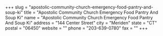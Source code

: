 +++
slug = "apostolic-community-church-emergency-food-pantry-and-soup-ki"
title = "Apostolic Community Church Emergency Food Pantry And Soup Ki"
name = "Apostolic Community Church Emergency Food Pantry And Soup Ki"
address = "144 Center Street"
city = "Meriden"
state = "CT"
postal = "06450"
website = ""
phone = "203-639-0780"
fax = ""
+++

